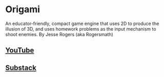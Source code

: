 # Origami
An educator-friendly, compact game engine that uses 2D to produce the illusion of 3D, and uses homework problems as the input mechanism to shoot enemies. By Jesse Rogers (aka Rogersmath)

## [YouTube](https://www.youtube.com/@rogersmath1939)

## [Substack](https://jesserogers.substack.com/)

